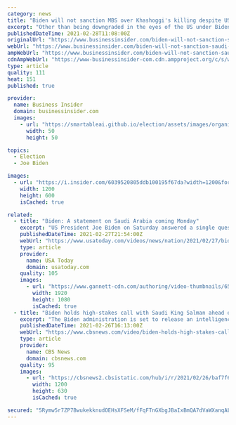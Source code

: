 ```yaml
---
category: news
title: "Biden will not sanction MBS over Khashoggi's killing despite US report implicating the Saudi leader"
excerpt: "Other than being downgraded in the eyes of the US under Biden, it's unclear what other consequences, if any, MBS will face over Khashoggi's killing."
publishedDateTime: 2021-02-28T11:08:00Z
originalUrl: "https://www.businessinsider.com/biden-will-not-sanction-saudi-arabia-mbs-over-khashoggi-murder-2021-2"
webUrl: "https://www.businessinsider.com/biden-will-not-sanction-saudi-arabia-mbs-over-khashoggi-murder-2021-2"
ampWebUrl: "https://www.businessinsider.com/biden-will-not-sanction-saudi-arabia-mbs-over-khashoggi-murder-2021-2?amp"
cdnAmpWebUrl: "https://www-businessinsider-com.cdn.ampproject.org/c/s/www.businessinsider.com/biden-will-not-sanction-saudi-arabia-mbs-over-khashoggi-murder-2021-2?amp"
type: article
quality: 111
heat: 151
published: true

provider:
  name: Business Insider
  domain: businessinsider.com
  images:
    - url: "https://smartableai.github.io/election/assets/images/organizations/businessinsider.com-50x50.jpg"
      width: 50
      height: 50

topics:
  - Election
  - Joe Biden

images:
  - url: "https://i.insider.com/6039520805ddb100195f67da?width=1200&format=jpeg"
    width: 1200
    height: 600
    isCached: true

related:
  - title: "Biden: A statement on Saudi Arabia coming Monday"
    excerpt: "US President Joe Biden on Saturday answered a single question about whether he will punish the Saudi crown prince following the Khashoggi report. (Feb. 27)"
    publishedDateTime: 2021-02-27T21:54:00Z
    webUrl: "https://www.usatoday.com/videos/news/nation/2021/02/27/biden-statement-saudi-arabia-coming-monday/6854324002/"
    type: article
    provider:
      name: USA Today
      domain: usatoday.com
    quality: 105
    images:
      - url: "https://www.gannett-cdn.com/authoring/video-thumbnails/65d8b199-88e3-4103-8af9-7e1a6fe98d85_poster.jpg?quality=10"
        width: 1920
        height: 1080
        isCached: true
  - title: "Biden holds high-stakes call with Saudi King Salman ahead of new intel report on Khashoggi"
    excerpt: "The Biden administration is set to release an intelligence report on the 2018 murder of journalist Jamal Khashoggi. This latest summary is expected to blame Saudi Crown Prince Mohammed Bin Salman for Khashoggi's killing."
    publishedDateTime: 2021-02-26T16:13:00Z
    webUrl: "https://www.cbsnews.com/video/biden-holds-high-stakes-call-with-saudi-king-salman-ahead-of-new-intel-report-on-khashoggi/"
    type: article
    provider:
      name: CBS News
      domain: cbsnews.com
    quality: 95
    images:
      - url: "https://cbsnews2.cbsistatic.com/hub/i/r/2021/02/26/baf7f65c-ff2c-4a82-be53-59356f4cb0f6/thumbnail/1200x630/e5bc6f7fb1341090f3f3ed37e2405de6/cbsn-fusion-biden-holds-high-stakes-call-with-saudi-king-salman-ahead-of-new-intel-report-on-khashoggi-thumbnail-654296-640x360.jpg"
        width: 1200
        height: 630
        isCached: true

secured: "5Rymw5r7ZP7BwukekknudOEHsXFSeM/fFqFTnGXbgJBaIxBmQA7dVaWXanqAL+na3qbEgI/tp1g3XAh7AKZhYjiHkKdJAyFWGY+LjirYaywn7u+2Y/kL0VETXQEDpT6Gw0MZySDrF/F/8oQOvu/+7zihBYrNrdg7XdE8Tqi1mZ6mVBKTInplrXX6wLfezP2YPB50jzbqBP0Sv4XJHEa/qjNb/6k+HhH6295XyuvGtKLPyQ+OxrOND3AggZYGDvjXj9NN40XyDlR2gVjNcTODtbxmyfV+Y9kEd2O0m0/k/uHLUOuoObzgk1tcDfcMnbtrz+haf/qOqDdPybM94ff8QojULoXzFGRWIlxUAGLTCe0=;J3e+rX28mR53wLtCg6wVkQ=="
---
```


